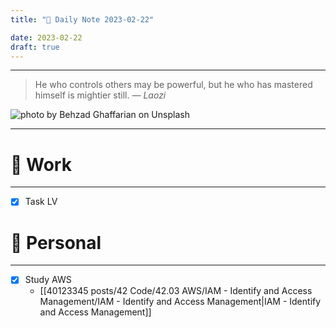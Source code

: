 ```yaml
---
title: "🌱 Daily Note 2023-02-22"

date: 2023-02-22
draft: true
---
```



---

> He who controls others may be powerful, but he who has mastered himself is mightier still.
> — <cite>Laozi</cite>

![photo by Behzad Ghaffarian on Unsplash](https://images.unsplash.com/photo-1554663565-f60b88adfa08?crop=entropy&cs=tinysrgb&fm=jpg&ixid=MnwzNjM5Nzd8MHwxfHJhbmRvbXx8fHx8fHx8fDE2NzcwMzI3NDg&ixlib=rb-4.0.3&q=80&w=500&h=500)

---


# 💼 Work
---
- [x] Task LV

# 🌱 Personal
---
- [x] Study AWS
	-  [[40123345 posts/42 Code/42.03 AWS/IAM - Identify and Access Management/IAM - Identify and Access Management|IAM - Identify and Access Management]] 
